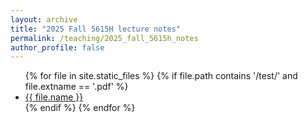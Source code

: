 ```yaml
---
layout: archive
title: "2025 Fall 5615H lecture notes"
permalink: /teaching/2025_fall_5615h_notes
author_profile: false
---
```


<ul>
  {% for file in site.static_files %}
    {% if file.path contains '/test/' and file.extname == '.pdf' %}
      <li><a href="{{ site.baseurl }}{{ file.path }}/math/">{{ file.name }}</a></li>
    {% endif %}
  {% endfor %}
</ul>
